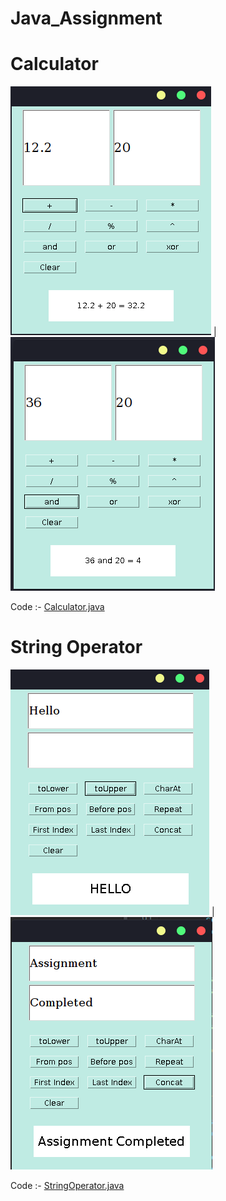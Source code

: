 # Java_Assignment

# Calculator

![add operation](https://github.com/avi-01/Java_Assignment/blob/master/Calculator/1.png?raw=true)  |                         ![and operation](https://github.com/avi-01/Java_Assignment/blob/master/Calculator/2.png?raw=true)

Code :- [Calculator.java](https://github.com/avi-01/Java_Assignment/blob/master/Calculator/Calculator.java)


# String Operator

![toUpper operation](https://github.com/avi-01/Java_Assignment/blob/master/String%20Operator/1.png?raw=true)     |           ![concat operation](https://github.com/avi-01/Java_Assignment/blob/master/String%20Operator/2.png?raw=true)


Code :- [StringOperator.java](https://github.com/avi-01/Java_Assignment/blob/master/String%20Operator/StringOperator.java)
